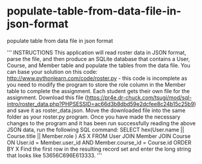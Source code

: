 # populate-table-from-data-file-in-json-format
populate table from data file in json format

'''
INSTRUCTIONS
This application will read roster data in JSON format, parse the file, and 
then produce an SQLite database that contains a User, Course, and Member 
table and populate the tables from the data file.
You can base your solution on this code: 
http://www.pythonlearn.com/code/roster.py - this code is incomplete as you
need to modify the program to store the role column in the Member table to
complete the assignment.
Each student gets their own file for the assignment. Download this file 
(https://pr4e.dr-chuck.com/tsugi/mod/sql-intro/roster_data.php?PHPSESSID=ac66d3b8dbd59e2dcfee8c24b15c25b9)
and save it as roster_data.json. Move the downloaded file into the same 
folder as your roster.py program.
Once you have made the necessary changes to the program and it has been run 
successfully reading the above JSON data, run the following SQL command:
SELECT hex(User.name || Course.title || Member.role ) AS X FROM 
    User JOIN Member JOIN Course 
    ON User.id = Member.user_id AND Member.course_id = Course.id
    ORDER BY X
Find the first row in the resulting record set and enter the long string that
looks like 53656C696E613333. 
'''
